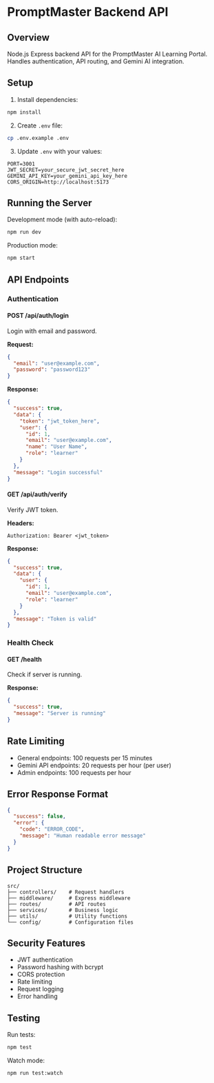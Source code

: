 # PromptMaster Backend API

## Overview
Node.js Express backend API for the PromptMaster AI Learning Portal. Handles authentication, API routing, and Gemini AI integration.

## Setup

1. Install dependencies:
```bash
npm install
```

2. Create `.env` file:
```bash
cp .env.example .env
```

3. Update `.env` with your values:
```
PORT=3001
JWT_SECRET=your_secure_jwt_secret_here
GEMINI_API_KEY=your_gemini_api_key_here
CORS_ORIGIN=http://localhost:5173
```

## Running the Server

Development mode (with auto-reload):
```bash
npm run dev
```

Production mode:
```bash
npm start
```

## API Endpoints

### Authentication

#### POST /api/auth/login
Login with email and password.

**Request:**
```json
{
  "email": "user@example.com",
  "password": "password123"
}
```

**Response:**
```json
{
  "success": true,
  "data": {
    "token": "jwt_token_here",
    "user": {
      "id": 1,
      "email": "user@example.com",
      "name": "User Name",
      "role": "learner"
    }
  },
  "message": "Login successful"
}
```

#### GET /api/auth/verify
Verify JWT token.

**Headers:**
```
Authorization: Bearer <jwt_token>
```

**Response:**
```json
{
  "success": true,
  "data": {
    "user": {
      "id": 1,
      "email": "user@example.com",
      "role": "learner"
    }
  },
  "message": "Token is valid"
}
```

### Health Check

#### GET /health
Check if server is running.

**Response:**
```json
{
  "success": true,
  "message": "Server is running"
}
```

## Rate Limiting

- General endpoints: 100 requests per 15 minutes
- Gemini API endpoints: 20 requests per hour (per user)
- Admin endpoints: 100 requests per hour

## Error Response Format

```json
{
  "success": false,
  "error": {
    "code": "ERROR_CODE",
    "message": "Human readable error message"
  }
}
```

## Project Structure

```
src/
├── controllers/    # Request handlers
├── middleware/     # Express middleware
├── routes/         # API routes
├── services/       # Business logic
├── utils/          # Utility functions
└── config/         # Configuration files
```

## Security Features

- JWT authentication
- Password hashing with bcrypt
- CORS protection
- Rate limiting
- Request logging
- Error handling

## Testing

Run tests:
```bash
npm test
```

Watch mode:
```bash
npm run test:watch
```